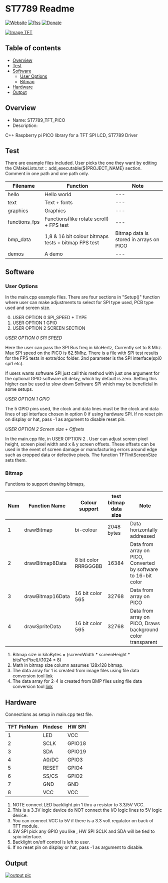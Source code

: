 # ST7789 Readme

[![Website](https://img.shields.io/badge/Website-Link-blue.svg)](https://gavinlyonsrepo.github.io/)  [![Rss](https://img.shields.io/badge/Subscribe-RSS-yellow.svg)](https://gavinlyonsrepo.github.io//feed.xml)  [![Donate](https://img.shields.io/badge/Donate-PayPal-green.svg)](https://www.paypal.com/paypalme/whitelight976)

[![Image TFT](https://github.com/gavinlyonsrepo/Display_Lib_RPI/blob/main/extra/images/st7789.jpg)](https://github.com/gavinlyonsrepo/Display_Lib_RPI/blob/main/extra/images/st7789.jpg)

## Table of contents

  * [Overview](#overview)
  * [Test](#test)
  * [Software](#software)
      * [User Options](#user-options)
      * [Bitmap](#bitmap)
  * [Hardware](#hardware)
  * [Output](#output)

## Overview

* Name: ST7789_TFT_PICO
* Description:

C++ Raspberry pi PICO library for a TFT SPI LCD, ST7789 Driver

## Test

There are  example files included. User picks the one they want 
by editing the CMakeLists.txt :: add_executable(${PROJECT_NAME}  section.
Comment in one path and one path only.

| Filename  | Function  | Note |
| --- | --- | --- |
| hello | Hello world  | --- |
| text | Text  + fonts | --- |
| graphics| Graphics | --- |
| functions_fps| Functions(like rotate scroll) + FPS test | --- |
| bmp_data | 1,8 & 16 bit colour bitmaps tests + bitmap FPS test | Bitmap data is stored in arrays on PICO |
| demos| A demo  | --- |

## Software


### User Options

In the main.cpp example files. There are four sections in "Setup()" function 
where user can make adjustments to select for SPI type used, PCB type used and screen size.


0. USER OPTION 0 SPI_SPEED + TYPE 
1. USER OPTION 1 GPIO
2. USER OPTION 2 SCREEN SECTION 


*USER OPTION 0 SPI SPEED* 

Here the user can pass the SPI Bus freq in kiloHertz, Currently set to 8 Mhz.
Max SPI speed on the PICO is 62.5Mhz. There is a file with SPI test results for the FPS tests in extra/doc folder. 2nd parameter is the SPI interface(spi0 spi1 etc). 

If users wants software SPI just call this method 
with just one argument for the optional GPIO software uS delay,
which by default is zero. Setting this higher can be used to slow down Software SPI 
which may be beneficial in  some setups.   

*USER OPTION 1 GPIO*

The 5 GPIO pins used, the clock and data lines must be the clock and data lines 
of spi interface chosen in option 0 if using hardware SPI. If no reset pin on display or hat, 
pass -1 as argument to disable reset pin.

*USER OPTION 2 Screen size  + Offsets*

In the main.cpp file, in USER OPTION 2 .
User can adjust screen pixel height, screen pixel width and x & y screen offsets.
These offsets can be used in the event of screen damage or manufacturing errors around edge 
such as cropped data or defective pixels.
The function TFTInitScreenSize sets them.


### Bitmap

Functions to support drawing bitmaps, 

| Num | Function Name | Colour support | test bitmap data size |  Note |
| ------ | ------ | ------ | ------ | ------ |
| 1 | drawBitmap | bi-colour | 2048 bytes  | Data horizontally  addressed |
| 2 | drawBitmap8Data | 8 bit color RRRGGGBB  | 16384  | Data from array on PICO, Converted by software to 16-bit color |
| 3 | drawBitmap16Data | 16 bit color 565  | 32768  | Data from array on PICO |
| 4 | drawSpriteData  | 16 bit color  565 | 32768  | Data from array on PICO, Draws background color transparent | 


1. Bitmap size in kiloBytes = (screenWidth * screenHeight * bitsPerPixel)/(1024 * 8)
2. Math in bitmap size column assumes 128x128 bitmap.
3. The data array for 1 is created from image files using file data conversion tool [link](https://javl.github.io/image2cpp/)
4. The data array for 2-4 is created from BMP files using file data conversion tool [link](https://notisrac.github.io/FileToCArray/)

## Hardware

Connections as setup in main.cpp  test file.

| TFT PinNum | Pindesc |  HW SPI |
| --- | --- | --- |
| 1 | LED | VCC |
| 2 | SCLK | GPIO18 |
| 3 | SDA | GPIO19 |
| 4 | A0/DC | GPIO3  |
| 5 | RESET | GPIO4 |
| 6 | SS/CS | GPIO2 |
| 7 | GND | GND |
| 8 | VCC |  VCC |

1. NOTE connect LED backlight pin 1 thru a resistor to 3.3/5V VCC.
2. This is a 3.3V logic device do NOT connect the I/O logic lines to 5V logic device.
3. You can connect VCC to 5V if there is a 3.3 volt regulator on back of TFT module.
4. SW SPI pick any GPIO you like , HW SPI SCLK and SDA will be tied to spio interface.
5. Backlight on/off control is left to user.
6. If no reset pin on display or hat, pass -1 as argument to disable.

## Output

[![output pic](https://github.com/gavinlyonsrepo/Display_Lib_RPI/blob/main/extra/images/st7789output.jpg)](https://github.com/gavinlyonsrepo/Display_Lib_RPI/blob/main/extra/images/st7789output.jpg)


